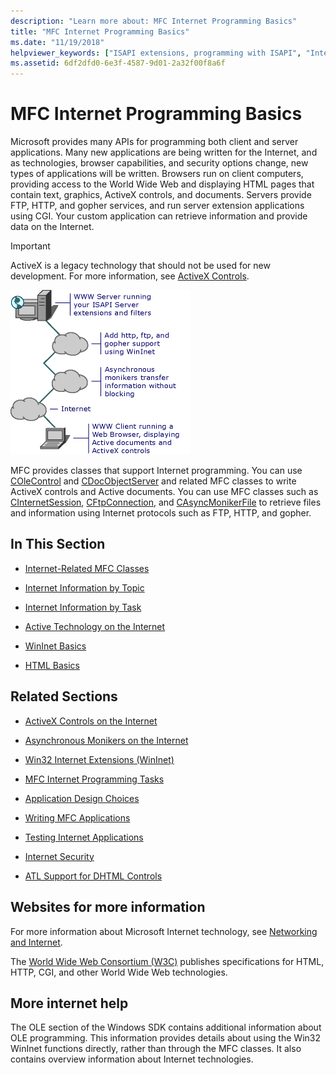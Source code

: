 ```yaml
---
description: "Learn more about: MFC Internet Programming Basics"
title: "MFC Internet Programming Basics"
ms.date: "11/19/2018"
helpviewer_keywords: ["ISAPI extensions, programming with ISAPI", "Internet applications [MFC]", "ISAPI", "ActiveX controls [MFC], Internet", "programming [MFC], Internet", "Web applications [MFC], MFC classes", "ISAPI filters [MFC], programming with ISAPI", "Internet applications [MFC], ActiveX controls", "Internet applications [MFC], writing", "Internet applications [MFC], Active technology", "Active technology [MFC]", "Internet content [MFC]", "WinInet classes [MFC]"]
ms.assetid: 6df2dfd0-6e3f-4587-9d01-2a32f00f8a6f
---
```

# MFC Internet Programming Basics

Microsoft provides many APIs for programming both client and server applications. Many new applications are being written for the Internet, and as technologies, browser capabilities, and security options change, new types of applications will be written. Browsers run on client computers, providing access to the World Wide Web and displaying HTML pages that contain text, graphics, ActiveX controls, and documents. Servers provide FTP, HTTP, and gopher services, and run server extension applications using CGI. Your custom application can retrieve information and provide data on the Internet.

>[!IMPORTANT]
> ActiveX is a legacy technology that should not be used for new development. For more information, see [ActiveX Controls](activex-controls.md).

![Client and server applications](../mfc/media/vc38bq1.gif "Client and server applications")

MFC provides classes that support Internet programming. You can use [COleControl](reference/colecontrol-class.md) and [CDocObjectServer](reference/cdocobjectserver-class.md) and related MFC classes to write ActiveX controls and Active documents. You can use MFC classes such as [CInternetSession](reference/cinternetsession-class.md), [CFtpConnection](reference/cftpconnection-class.md), and [CAsyncMonikerFile](reference/casyncmonikerfile-class.md) to retrieve files and information using Internet protocols such as FTP, HTTP, and gopher.

## In This Section

- [Internet-Related MFC Classes](internet-related-mfc-classes.md)

- [Internet Information by Topic](internet-information-by-topic.md)

- [Internet Information by Task](internet-information-by-task.md)

- [Active Technology on the Internet](active-technology-on-the-internet.md)

- [WinInet Basics](wininet-basics.md)

- [HTML Basics](html-basics.md)

## Related Sections

- [ActiveX Controls on the Internet](activex-controls-on-the-internet.md)

- [Asynchronous Monikers on the Internet](asynchronous-monikers-on-the-internet.md)

- [Win32 Internet Extensions (WinInet)](win32-internet-extensions-wininet.md)

- [MFC Internet Programming Tasks](mfc-internet-programming-tasks.md)

- [Application Design Choices](application-design-choices.md)

- [Writing MFC Applications](writing-mfc-applications.md)

- [Testing Internet Applications](testing-internet-applications.md)

- [Internet Security](internet-security-cpp.md)

- [ATL Support for DHTML Controls](../atl/atl-support-for-dhtml-controls.md)

## <a name="_core_web_sites_for_more_information"></a> Websites for more information

For more information about Microsoft Internet technology, see [Networking and Internet](/windows/win32/networking).

The [World Wide Web Consortium (W3C)](https://www.w3.org/) publishes specifications for HTML, HTTP, CGI, and other World Wide Web technologies.

## <a name="_core_more_internet_help"></a> More internet help

The OLE section of the Windows SDK contains additional information about OLE programming. This information provides details about using the Win32 WinInet functions directly, rather than through the MFC classes. It also contains overview information about Internet technologies.
